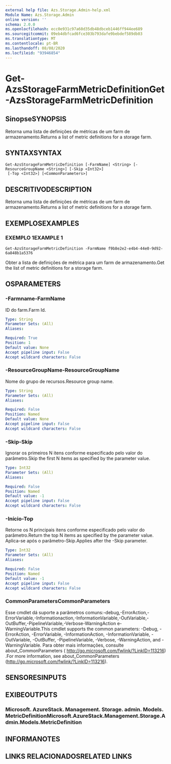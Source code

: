 ```yaml
---
external help file: Azs.Storage.Admin-help.xml
Module Name: Azs.Storage.Admin
online version: ''
schema: 2.0.0
ms.openlocfilehash: ecc0e931c97a60d35db48dbceb1446ff944ee689
ms.sourcegitcommit: 09eb4dbfcad6fce303b793dafe9bebdef589db03
ms.translationtype: MT
ms.contentlocale: pt-BR
ms.lasthandoff: 08/08/2020
ms.locfileid: "93946854"
---
```

# <span data-ttu-id="ddd78-101">Get-AzsStorageFarmMetricDefinition</span><span class="sxs-lookup"><span data-stu-id="ddd78-101">Get-AzsStorageFarmMetricDefinition</span></span>

## <span data-ttu-id="ddd78-102">Sinopse</span><span class="sxs-lookup"><span data-stu-id="ddd78-102">SYNOPSIS</span></span>
<span data-ttu-id="ddd78-103">Retorna uma lista de definições de métricas de um farm de armazenamento.</span><span class="sxs-lookup"><span data-stu-id="ddd78-103">Returns a list of metric definitions for a storage farm.</span></span>

## <span data-ttu-id="ddd78-104">SYNTAX</span><span class="sxs-lookup"><span data-stu-id="ddd78-104">SYNTAX</span></span>

```
Get-AzsStorageFarmMetricDefinition [-FarmName] <String> [-ResourceGroupName <String>] [-Skip <Int32>]
 [-Top <Int32>] [<CommonParameters>]
```

## <span data-ttu-id="ddd78-105">DESCRITIVO</span><span class="sxs-lookup"><span data-stu-id="ddd78-105">DESCRIPTION</span></span>
<span data-ttu-id="ddd78-106">Retorna uma lista de definições de métricas de um farm de armazenamento.</span><span class="sxs-lookup"><span data-stu-id="ddd78-106">Returns a list of metric definitions for a storage farm.</span></span>

## <span data-ttu-id="ddd78-107">EXEMPLOS</span><span class="sxs-lookup"><span data-stu-id="ddd78-107">EXAMPLES</span></span>

### <span data-ttu-id="ddd78-108">EXEMPLO 1</span><span class="sxs-lookup"><span data-stu-id="ddd78-108">EXAMPLE 1</span></span>
```
Get-AzsStorageFarmMetricDefinition -FarmName f9b8e2e2-e4b4-44e0-9d92-6a848b1a5376
```

<span data-ttu-id="ddd78-109">Obter a lista de definições de métrica para um farm de armazenamento.</span><span class="sxs-lookup"><span data-stu-id="ddd78-109">Get the list of metric definitions for a storage farm.</span></span>

## <span data-ttu-id="ddd78-110">OS</span><span class="sxs-lookup"><span data-stu-id="ddd78-110">PARAMETERS</span></span>

### <span data-ttu-id="ddd78-111">-Farmname</span><span class="sxs-lookup"><span data-stu-id="ddd78-111">-FarmName</span></span>
<span data-ttu-id="ddd78-112">ID do farm.</span><span class="sxs-lookup"><span data-stu-id="ddd78-112">Farm Id.</span></span>

```yaml
Type: String
Parameter Sets: (All)
Aliases:

Required: True
Position: 1
Default value: None
Accept pipeline input: False
Accept wildcard characters: False
```

### <span data-ttu-id="ddd78-113">-ResourceGroupName</span><span class="sxs-lookup"><span data-stu-id="ddd78-113">-ResourceGroupName</span></span>
<span data-ttu-id="ddd78-114">Nome do grupo de recursos.</span><span class="sxs-lookup"><span data-stu-id="ddd78-114">Resource group name.</span></span>

```yaml
Type: String
Parameter Sets: (All)
Aliases:

Required: False
Position: Named
Default value: None
Accept pipeline input: False
Accept wildcard characters: False
```

### <span data-ttu-id="ddd78-115">-Skip</span><span class="sxs-lookup"><span data-stu-id="ddd78-115">-Skip</span></span>
<span data-ttu-id="ddd78-116">Ignorar os primeiros N itens conforme especificado pelo valor do parâmetro.</span><span class="sxs-lookup"><span data-stu-id="ddd78-116">Skip the first N items as specified by the parameter value.</span></span>

```yaml
Type: Int32
Parameter Sets: (All)
Aliases:

Required: False
Position: Named
Default value: -1
Accept pipeline input: False
Accept wildcard characters: False
```

### <span data-ttu-id="ddd78-117">-Início</span><span class="sxs-lookup"><span data-stu-id="ddd78-117">-Top</span></span>
<span data-ttu-id="ddd78-118">Retorne os N principais itens conforme especificado pelo valor do parâmetro.</span><span class="sxs-lookup"><span data-stu-id="ddd78-118">Return the top N items as specified by the parameter value.</span></span>
<span data-ttu-id="ddd78-119">Aplica-se após o parâmetro-Skip.</span><span class="sxs-lookup"><span data-stu-id="ddd78-119">Applies after the -Skip parameter.</span></span>

```yaml
Type: Int32
Parameter Sets: (All)
Aliases:

Required: False
Position: Named
Default value: -1
Accept pipeline input: False
Accept wildcard characters: False
```

### <span data-ttu-id="ddd78-120">CommonParameters</span><span class="sxs-lookup"><span data-stu-id="ddd78-120">CommonParameters</span></span>
<span data-ttu-id="ddd78-121">Esse cmdlet dá suporte a parâmetros comuns:-debug,-ErrorAction,-ErrorVariable,-Informationaction,-InformationVariable,-OutVariable,-OutBuffer,-PipelineVariable,-Verbose-WarningAction e-WarningVariable.</span><span class="sxs-lookup"><span data-stu-id="ddd78-121">This cmdlet supports the common parameters: -Debug, -ErrorAction, -ErrorVariable, -InformationAction, -InformationVariable, -OutVariable, -OutBuffer, -PipelineVariable, -Verbose, -WarningAction, and -WarningVariable.</span></span> <span data-ttu-id="ddd78-122">Para obter mais informações, consulte about_CommonParameters ( http://go.microsoft.com/fwlink/?LinkID=113216) .</span><span class="sxs-lookup"><span data-stu-id="ddd78-122">For more information, see about_CommonParameters (http://go.microsoft.com/fwlink/?LinkID=113216).</span></span>

## <span data-ttu-id="ddd78-123">SENSORES</span><span class="sxs-lookup"><span data-stu-id="ddd78-123">INPUTS</span></span>

## <span data-ttu-id="ddd78-124">EXIBE</span><span class="sxs-lookup"><span data-stu-id="ddd78-124">OUTPUTS</span></span>

### <span data-ttu-id="ddd78-125">Microsoft. AzureStack. Management. Storage. admin. Models. MetricDefinition</span><span class="sxs-lookup"><span data-stu-id="ddd78-125">Microsoft.AzureStack.Management.Storage.Admin.Models.MetricDefinition</span></span>

## <span data-ttu-id="ddd78-126">INFORMA</span><span class="sxs-lookup"><span data-stu-id="ddd78-126">NOTES</span></span>

## <span data-ttu-id="ddd78-127">LINKS RELACIONADOS</span><span class="sxs-lookup"><span data-stu-id="ddd78-127">RELATED LINKS</span></span>
